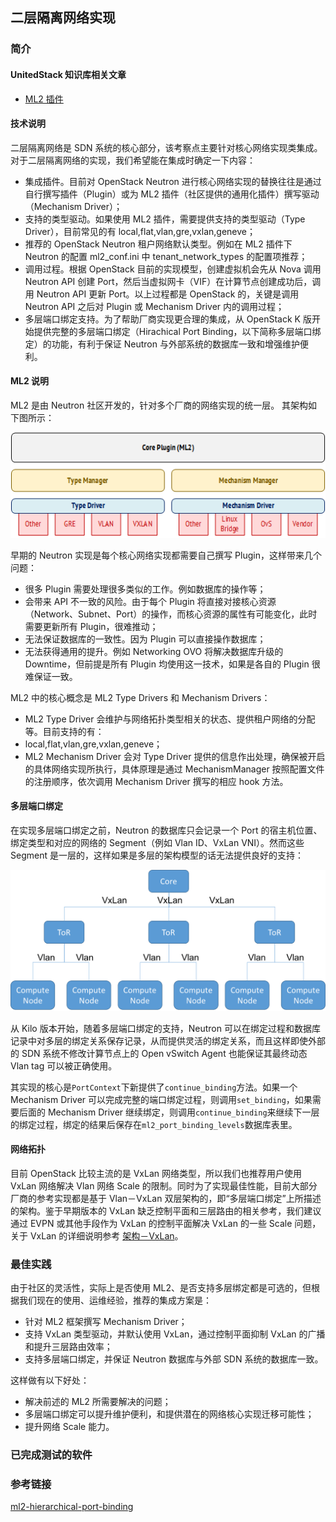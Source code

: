 ## 二层隔离网络实现

### 简介

#### UnitedStack 知识库相关文章

 - [ML2 插件](https://confluence.ustack.com/pages/viewpage.action?pageId=16108282)

#### 技术说明

二层隔离网络是 SDN 系统的核心部分，该考察点主要针对核心网络实现类集成。对于二层隔离网络的实现，我们希望能在集成时确定一下内容：

 - 集成插件。目前对 OpenStack Neutron 进行核心网络实现的替换往往是通过自行撰写插件（Plugin）或为 ML2 插件（社区提供的通用化插件）撰写驱动（Mechanism Driver）；
 - 支持的类型驱动。如果使用 ML2 插件，需要提供支持的类型驱动（Type Driver），目前常见的有 local,flat,vlan,gre,vxlan,geneve；
 - 推荐的 OpenStack Neutron 租户网络默认类型。例如在 ML2 插件下 Neutron 的配置 ml2_conf.ini 中 tenant_network_types 的配置项推荐；
 - 调用过程。根据 OpenStack 目前的实现模型，创建虚拟机会先从 Nova 调用 Neutron API 创建 Port，然后当虚拟网卡（VIF）在计算节点创建成功后，调用 Neutron API 更新 Port。以上过程都是 OpenStack 的，关键是调用 Neutron API 之后对 Plugin 或 Mechanism Driver 内的调用过程；
 - 多层端口绑定支持。为了帮助厂商实现更合理的集成，从 OpenStack K 版开始提供完整的多层端口绑定（Hirachical Port Binding，以下简称多层端口绑定）的功能，有利于保证 Neutron 与外部系统的数据库一致和增强维护便利。

#### ML2 说明

 ML2 是由 Neutron 社区开发的，针对多个厂商的网络实现的统一层。 其架构如下图所示：
 
 ![ml2_arch][1]
 
 早期的 Neutron 实现是每个核心网络实现都需要自己撰写 Plugin，这样带来几个问题：
 
 - 很多 Plugin 需要处理很多类似的工作。例如数据库的操作等；
 - 会带来 API 不一致的风险。由于每个 Plugin 将直接对接核心资源（Network、Subnet、Port）的操作，而核心资源的属性有可能变化，此时需要更新所有 Plugin，很难推动；
 - 无法保证数据库的一致性。因为 Plugin 可以直接操作数据库；
 - 无法获得通用的提升。例如 Networking OVO 将解决数据库升级的 Downtime，但前提是所有 Plugin 均使用这一技术，如果是各自的 Plugin 很难保证一致。

 ML2 中的核心概念是 ML2 Type Drivers 和 Mechanism Drivers：
 
 - ML2 Type Driver 会维护与网络拓扑类型相关的状态、提供租户网络的分配等。目前支持的有：
  - local,flat,vlan,gre,vxlan,geneve；
 - ML2 Mechanism Driver 会对 Type Driver 提供的信息作出处理，确保被开启的具体网络实现所执行，具体原理是通过 MechanismManager 按照配置文件的注册顺序，依次调用 Mechanism Driver 撰写的相应 hook 方法。

#### 多层端口绑定

 在实现多层端口绑定之前，Neutron 的数据库只会记录一个 Port 的宿主机位置、绑定类型和对应的网络的 Segment（例如 Vlan ID、VxLan VNI）。然而这些 Segment 是一层的，这样如果是多层的架构模型的话无法提供良好的支持：
 
 ![Hirachical Port Binding][2]
 
 从 Kilo 版本开始，随着多层端口绑定的支持，Neutron 可以在绑定过程和数据库记录中对多层的绑定关系保存记录，从而提供灵活的绑定关系，而且这样即使外部的 SDN 系统不修改计算节点上的 Open vSwitch Agent 也能保证其最终动态 Vlan tag 可以被正确使用。
 
 其实现的核心是`PortContext`下新提供了`continue_binding`方法。如果一个 Mechanism Driver 可以完成完整的端口绑定过程，则调用`set_binding`，如果需要后面的 Mechanism Driver 继续绑定，则调用`continue_binding`来继续下一层的绑定过程，绑定的结果后保存在`ml2_port_binding_levels`数据库表里。
 
#### 网络拓扑

 目前 OpenStack 比较主流的是 VxLan 网络类型，所以我们也推荐用户使用 VxLan 网络解决 Vlan 网络 Scale 的限制。同时为了实现最佳性能，目前大部分厂商的参考实现都是基于 Vlan－VxLan 双层架构的，即“多层端口绑定”上所描述的架构。鉴于早期版本的 VxLan 缺乏控制平面和三层路由的相关参考，我们建议通过 EVPN 或其他手段作为 VxLan 的控制平面解决 VxLan 的一些 Scale 问题，关于 VxLan 的详细说明参考 [架构－VxLan](../../architecture/vxlan.md)。

### 最佳实践

 由于社区的灵活性，实际上是否使用 ML2、是否支持多层绑定都是可选的，但根据我们现在的使用、运维经验，推荐的集成方案是：
 
 - 针对 ML2 框架撰写 Mechanism Driver；
 - 支持 VxLan 类型驱动，并默认使用 VxLan，通过控制平面抑制 VxLan 的广播和提升三层路由效率；
 - 支持多层端口绑定，并保证 Neutron 数据库与外部 SDN 系统的数据库一致。

 这样做有以下好处：
 
 - 解决前述的 ML2 所需要解决的问题；
 - 多层端口绑定可以提升维护便利，和提供潜在的网络核心实现迁移可能性；
 - 提升网络 Scale 能力。

### 已完成测试的软件



### 参考链接

 [ml2-hierarchical-port-binding](https://specs.openstack.org/openstack/neutron-specs/specs/kilo/ml2-hierarchical-port-binding.html)
 


 [1]: ../../../images/architecture/ml2-arch1.png
 [2]: ../../../images/architecture/HPE.png